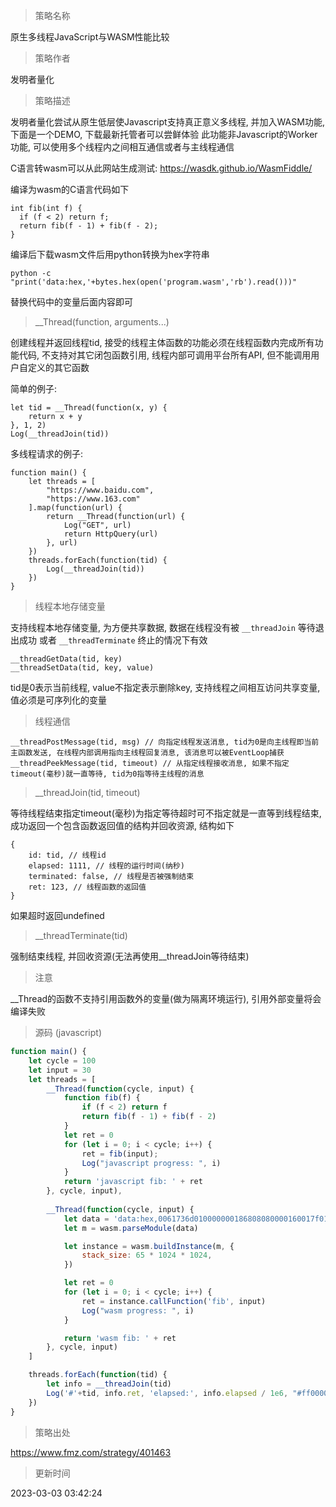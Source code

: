 
> 策略名称

原生多线程JavaScript与WASM性能比较

> 策略作者

发明者量化

> 策略描述


发明者量化尝试从原生低层使Javascript支持真正意义多线程, 并加入WASM功能, 下面是一个DEMO, 下载最新托管者可以尝鲜体验
此功能非Javascript的Worker功能, 可以使用多个线程内之间相互通信或者与主线程通信

C语言转wasm可以从此网站生成测试: https://wasdk.github.io/WasmFiddle/


编译为wasm的C语言代码如下

```
int fib(int f) {
  if (f < 2) return f;
  return fib(f - 1) + fib(f - 2);
}
```

编译后下载wasm文件后用python转换为hex字符串
```
python -c "print('data:hex,'+bytes.hex(open('program.wasm','rb').read()))"
```

替换代码中的变量后面内容即可

> __Thread(function, arguments...)

创建线程并返回线程tid, 接受的线程主体函数的功能必须在线程函数内完成所有功能代码, 不支持对其它闭包函数引用, 线程内部可调用平台所有API, 但不能调用用户自定义的其它函数

简单的例子:
```
let tid = __Thread(function(x, y) {
    return x + y
}, 1, 2)
Log(__threadJoin(tid))
```

多线程请求的例子:
```
function main() {
    let threads = [
        "https://www.baidu.com",
        "https://www.163.com"
    ].map(function(url) {
        return __Thread(function(url) {
            Log("GET", url)
            return HttpQuery(url)
        }, url)
    })
    threads.forEach(function(tid) {
        Log(__threadJoin(tid))
    })
}
```

> 线程本地存储变量

支持线程本地存储变量, 为方便共享数据, 数据在线程没有被 `__threadJoin` 等待退出成功 或者 `__threadTerminate` 终止的情况下有效

```
__threadGetData(tid, key)
__threadSetData(tid, key, value)
```

tid是0表示当前线程, value不指定表示删除key, 支持线程之间相互访问共享变量, 值必须是可序列化的变量

> 线程通信

```
__threadPostMessage(tid, msg) // 向指定线程发送消息, tid为0是向主线程即当前主函数发送, 在线程内部调用指向主线程回复消息, 该消息可以被EventLoop捕获
__threadPeekMessage(tid, timeout) // 从指定线程接收消息, 如果不指定timeout(毫秒)就一直等待, tid为0指等待主线程的消息
```

> __threadJoin(tid, timeout)

等待线程结束指定timeout(毫秒)为指定等待超时可不指定就是一直等到线程结束, 成功返回一个包含函数返回值的结构并回收资源, 结构如下
```
{
    id: tid, // 线程id
    elapsed: 1111, // 线程的运行时间(纳秒)
    terminated: false, // 线程是否被强制结束 
    ret: 123, // 线程函数的返回值
}
```
如果超时返回undefined
    
    
> __threadTerminate(tid)

强制结束线程, 并回收资源(无法再使用__threadJoin等待结束)
    
> 注意

__Thread的函数不支持引用函数外的变量(做为隔离环境运行), 引用外部变量将会编译失败






> 源码 (javascript)

``` javascript
function main() {
    let cycle = 100
    let input = 30
    let threads = [
        __Thread(function(cycle, input) {
            function fib(f) {
                if (f < 2) return f
                return fib(f - 1) + fib(f - 2)
            }
            let ret = 0
            for (let i = 0; i < cycle; i++) {
                ret = fib(input);
                Log("javascript progress: ", i)
            }
            return 'javascript fib: ' + ret
        }, cycle, input),
        
        __Thread(function(cycle, input) {
            let data = 'data:hex,0061736d010000000186808080000160017f017f0382808080000100048480808000017000000583808080000100010681808080000007908080800002066d656d6f727902000366696200000aa480808000019e80808000000240200041024e0d0020000f0b2000417f6a10002000417e6a10006a0b'
            let m = wasm.parseModule(data)

            let instance = wasm.buildInstance(m, {
                stack_size: 65 * 1024 * 1024,
            })

            let ret = 0
            for (let i = 0; i < cycle; i++) {
                ret = instance.callFunction('fib', input)
                Log("wasm progress: ", i)
            }

            return 'wasm fib: ' + ret
        }, cycle, input)
    ]

    threads.forEach(function(tid) {
        let info = __threadJoin(tid)
        Log('#'+tid, info.ret, 'elapsed:', info.elapsed / 1e6, "#ff0000")
    })
}
```

> 策略出处

https://www.fmz.com/strategy/401463

> 更新时间

2023-03-03 03:42:24
